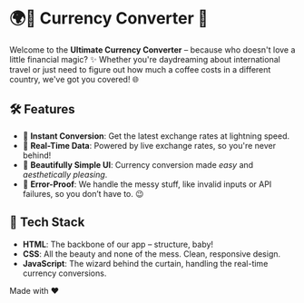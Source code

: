 # 🌍💸 Currency Converter 💱

Welcome to the **Ultimate Currency Converter** – because who doesn't love a little financial magic? ✨ Whether you're daydreaming about international travel or just need to figure out how much a coffee costs in a different country, we've got you covered! 🌐

## 🛠 Features
- 🔄 **Instant Conversion**: Get the latest exchange rates at lightning speed.
- 🧭 **Real-Time Data**: Powered by live exchange rates, so you're never behind!
- 💅 **Beautifully Simple UI**: Currency conversion made *easy* and *aesthetically pleasing*.
- 🚫 **Error-Proof**: We handle the messy stuff, like invalid inputs or API failures, so you don’t have to. 😉

## 🎨 Tech Stack
- **HTML**: The backbone of our app – structure, baby!
- **CSS**: All the beauty and none of the mess. Clean, responsive design.
- **JavaScript**: The wizard behind the curtain, handling the real-time currency conversions.

Made with ❤️ 
